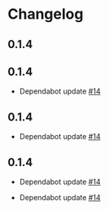 # Changelog
## 0.1.4
## 0.1.4
  * Dependabot update [#14](https://github.com/singer-io/tap-fixerio/pull/14)

## 0.1.4
  * Dependabot update [#14](https://github.com/singer-io/tap-fixerio/pull/14)

## 0.1.4
  * Dependabot update [#14](https://github.com/singer-io/tap-fixerio/pull/14)

  * Dependabot update [#14](https://github.com/singer-io/tap-fixerio/pull/14)